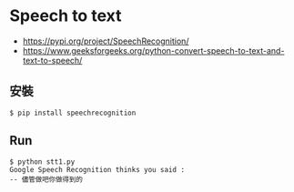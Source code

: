 # Speech to text

* https://pypi.org/project/SpeechRecognition/
* https://www.geeksforgeeks.org/python-convert-speech-to-text-and-text-to-speech/

## 安裝

```
$ pip install speechrecognition
```

## Run

```
$ python stt1.py
Google Speech Recognition thinks you said :
-- 儘管做吧你做得到的
```